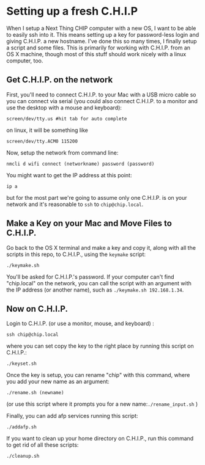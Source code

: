 # Setting up a fresh C.H.I.P

When I setup a Next Thing CHIP computer with a new OS, I want to be able to easily ssh into it. This means setting up a key for password-less login and giving C.H.I.P. a new hostname. I've done this so many times, I finally setup a script and some files.
This is primarily for working with C.H.I.P. from an OS X machine, though most of this stuff should work nicely with a linux computer, too.

## Get C.H.I.P. on the network
First, you'll need to connect C.H.I.P. to your Mac with a USB micro cable so you can connect via serial (you could also connect C.H.I.P. to a monitor and use the desktop with a mouse and keyboard):

```
screen/dev/tty.us #hit tab for auto complete
```
on linux, it will be something like
```
screen/dev/tty.ACM0 115200
```
Now, setup the network from command line:
```
nmcli d wifi connect (networkname) password (password)
```
You might want to get the IP address at this point:
```
ip a
```
but for the most part we're going to assume only one C.H.I.P. is on your network and it's reasonable to `ssh` to `chip@chip.local`.

## Make a Key on your Mac and Move Files to C.H.I.P.

Go back to the OS X terminal and make a key and copy it, along with all the scripts in this repo, to C.H.I.P., using the `keymake` script:
```
./keymake.sh
```
You'll be asked for C.H.I.P.'s password. If your computer can't find "chip.local" on the network, you can call the script with an argument with the IP address (or another name), such as `./keymake.sh 192.168.1.34`.

## Now on C.H.I.P.

Login to C.H.I.P. (or use a monitor, mouse, and keyboard) :
```
ssh chip@chip.local
```
where you can set copy the key to the right place by running this script on C.H.I.P.:
```
./keyset.sh
```
Once the key is setup, you can rename "chip" with this command, where you add your new name as an argument:
```
./rename.sh (newname)
```
(or use this script where it prompts you for a new name:`./rename_input.sh` )

Finally, you can add afp services running this script:
```
./addafp.sh
```
If you want to clean up your home directory on C.H.I.P., run this command to get rid of all these scripts:
```
./cleanup.sh
```

